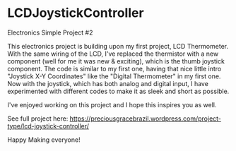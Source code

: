 # LCDJoystickController
Electronics Simple Project #2

This electronics project is building upon my first project, LCD Thermometer. With the same wiring of the LCD, I've replaced the thermistor with a new component (well for me it was new & exciting), which is the thumb joystick component. The code is similar to my first one, having that nice little intro "Joystick X-Y Coordinates" like the "Digital Thermometer" in my first one. Now with the joystick, which has both analog and digital input, I have experimented with different codes to make it as sleek and short as possible. 

I've enjoyed working on this project and I hope this inspires you as well.

See full project here: https://preciousgracebrazil.wordpress.com/project-type/lcd-joystick-controller/

Happy Making everyone!
